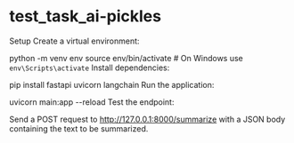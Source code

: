 # test_task_ai-pickles

Setup
Create a virtual environment:

python -m venv env
source env/bin/activate  # On Windows use `env\Scripts\activate`
Install dependencies:

pip install fastapi uvicorn langchain
Run the application:

uvicorn main:app --reload
Test the endpoint:

Send a POST request to http://127.0.0.1:8000/summarize with a JSON body containing the text to be summarized.